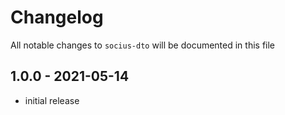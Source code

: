# Changelog

All notable changes to `socius-dto` will be documented in this file

## 1.0.0 - 2021-05-14

- initial release
